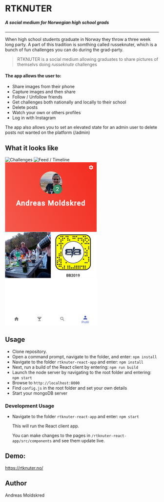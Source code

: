 # RTKNUTER
##### A social medium for Norwegian high school grads
---
When high school students graduate in Norway they throw a three week long party. A part of this tradition is somthing called russeknuter, which is a bunch of fun challenges you can do during the grad-party.

> RTKNUTER is a social medium allowing graduates to share pictures of themselvs doing *russeknute* challenges

#### The app allows the user to:
- Share images from their phone
- Capture images and then share
- Follow / Unfollow friends
- Get challenges both nationally and locally to their school
- Delete posts
- Watch your own or others profiles
- Log in with Instagram

The app also allows you to set an elevated state for an admin user to delete posts not wanted on the platform (/admin)

## What it looks like

![](/screenshots/vid1.gif "Challenges")
![](/screenshots/vid2.gif "Feed / Timeline")
<img src="/screenshots/capture1.png" width="300">

## Usage

- Clone repository.
- Open a command prompt, navigate to the folder, and enter: `npm install`
- Navigate to the folder `rtknuter-react-app` and enter: `npm install`
- Next, run a build of the React client by entering: `npm run build`
- Launch the node server by navigating to the root folder and entering: `npm start`
- Browse to `http://localhost:8000`
- Find `config.js` in the root folder and set your own details
- Start your mongoDB server

### Development Usage

- Navigate to the folder `rtknuter-react-app` and enter: `npm start`

  This will run the React client app.

  You can make changes to the pages in `/rtknuter-react-app/src/components` and see them update live.

## Demo:

https://rtknuter.no/



## Author
Andreas Moldskred 
